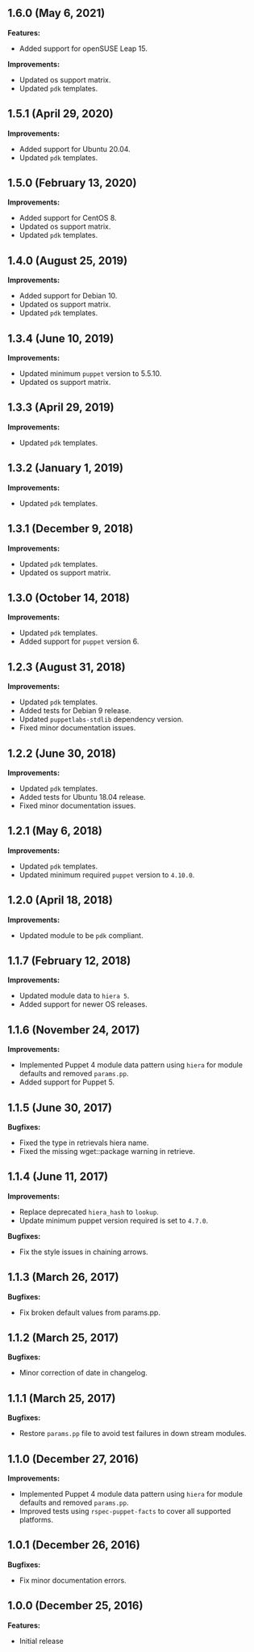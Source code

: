 ## 1.6.0 (May 6, 2021)

**Features:**

- Added support for openSUSE Leap 15.

**Improvements:**

- Updated os support matrix.
- Updated `pdk` templates.

## 1.5.1 (April 29, 2020)

**Improvements:**

- Added support for Ubuntu 20.04.
- Updated `pdk` templates.

## 1.5.0 (February 13, 2020)

**Improvements:**

- Added support for CentOS 8.
- Updated os support matrix.
- Updated `pdk` templates.

## 1.4.0 (August 25, 2019)

**Improvements:**

- Added support for Debian 10.
- Updated os support matrix.
- Updated `pdk` templates.

## 1.3.4 (June 10, 2019)

**Improvements:**

- Updated minimum `puppet` version to 5.5.10.
- Updated os support matrix.

## 1.3.3 (April 29, 2019)

**Improvements:**

- Updated `pdk` templates.

## 1.3.2 (January 1, 2019)

**Improvements:**

- Updated `pdk` templates.

## 1.3.1 (December 9, 2018)

**Improvements:**

- Updated `pdk` templates.
- Updated os support matrix.

## 1.3.0 (October 14, 2018)

**Improvements:**

- Updated `pdk` templates.
- Added support for `puppet` version 6.

## 1.2.3 (August 31, 2018)

**Improvements:**

- Updated `pdk` templates.
- Added tests for Debian 9 release.
- Updated `puppetlabs-stdlib` dependency version.
- Fixed minor documentation issues.

## 1.2.2 (June 30, 2018)

**Improvements:**

- Updated `pdk` templates.
- Added tests for Ubuntu 18.04 release.
- Fixed minor documentation issues.

## 1.2.1 (May 6, 2018)

**Improvements:**

- Updated `pdk` templates.
- Updated minimum required `puppet` version to `4.10.0`.

## 1.2.0 (April 18, 2018)

**Improvements:**

  - Updated module to be `pdk` compliant.

## 1.1.7 (February 12, 2018)

**Improvements:**

  - Updated module data to `hiera 5`.
  - Added support for newer OS releases.

## 1.1.6 (November 24, 2017)

**Improvements:**

  - Implemented Puppet 4 module data pattern using `hiera` for module defaults and removed `params.pp`.
  - Added support for Puppet 5.

## 1.1.5 (June 30, 2017)

**Bugfixes:**

  - Fixed the type in retrievals hiera name.
  - Fixed the missing wget::package warning in retrieve.

## 1.1.4 (June 11, 2017)

**Improvements:**

  - Replace deprecated `hiera_hash` to `lookup`.
  - Update minimum puppet version required is set to `4.7.0`.

**Bugfixes:**

  - Fix the style issues in chaining arrows.

## 1.1.3 (March 26, 2017)

**Bugfixes:**

  - Fix broken default values from params.pp.

## 1.1.2 (March 25, 2017)

**Bugfixes:**

  - Minor correction of date in changelog.

## 1.1.1 (March 25, 2017)

**Bugfixes:**

  - Restore `params.pp` file to avoid test failures in down stream modules.

## 1.1.0 (December 27, 2016)

**Improvements:**

  - Implemented Puppet 4 module data pattern using `hiera` for module defaults and removed `params.pp`.
  - Improved tests using `rspec-puppet-facts` to cover all supported platforms.

## 1.0.1 (December 26, 2016)

**Bugfixes:**

  - Fix minor documentation errors.

## 1.0.0 (December 25, 2016)

**Features:**

  - Initial release
